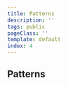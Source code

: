 ```yaml
---
title: Patterns
description: ''
tags: public
pageClass: ''
template: default
index: 4
---
```


## Patterns
